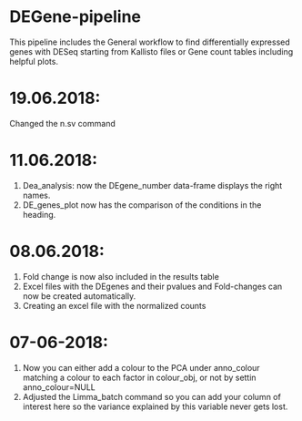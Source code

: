 # DEGene-pipeline

This pipeline includes the General workflow to find differentially expressed genes with DESeq starting from Kallisto files or Gene count tables including helpful plots.

# 19.06.2018:
Changed the n.sv command

# 11.06.2018:
1) Dea_analysis: now the DEgene_number data-frame displays the right names.
2) DE_genes_plot now has the comparison of the conditions in the heading.

# 08.06.2018:
1) Fold change is now also included in the results table
2) Excel files with the DEgenes and their pvalues and Fold-changes can now be created automatically.
3) Creating an excel file with the normalized counts

# 07-06-2018: 
1) Now you can either add a colour to the PCA under anno_colour matching a colour to each factor in colour_obj, or not by settin anno_colour=NULL
2) Adjusted the Limma_batch command so you can add your column of interest here so the variance explained by this variable never gets lost.

